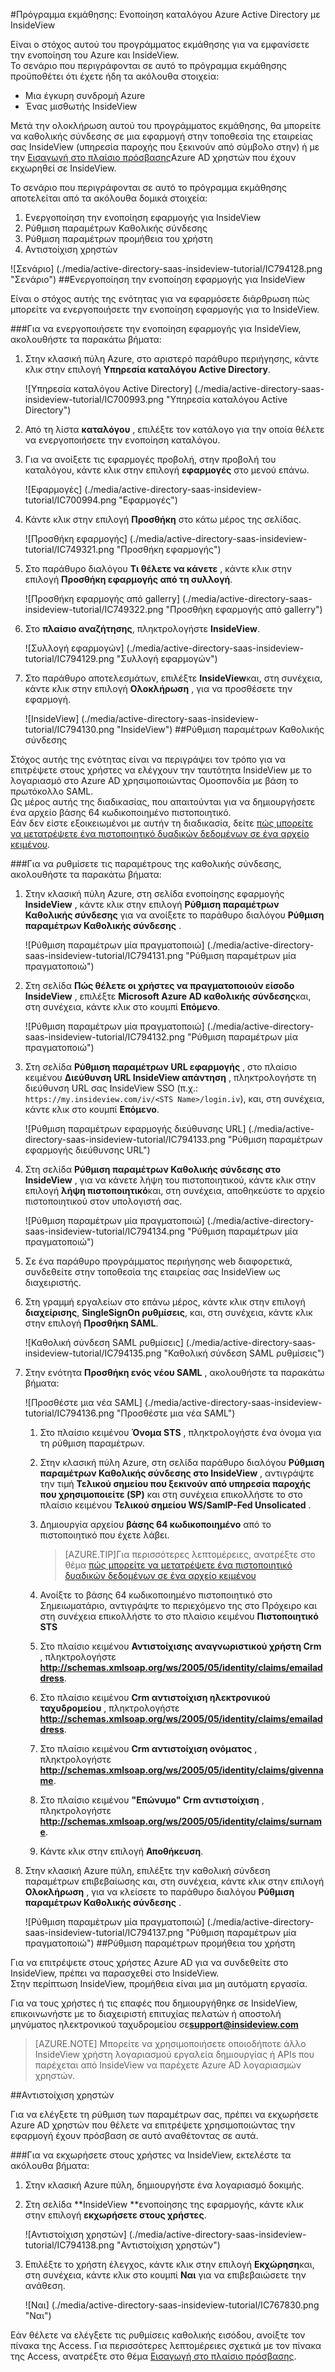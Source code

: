 <properties 
    pageTitle="Πρόγραμμα εκμάθησης: Ενοποίηση καταλόγου Azure Active Directory με InsideView | Microsoft Azure" 
    description="Μάθετε πώς μπορείτε να χρησιμοποιήσετε InsideView με Azure Active Directory για την ενεργοποίηση της καθολικής σύνδεσης, αυτοματοποιημένη προμήθεια και άλλα!" 
    services="active-directory" 
    authors="jeevansd"  
    documentationCenter="na" 
    manager="femila"/>
<tags 
    ms.service="active-directory" 
    ms.devlang="na" 
    ms.topic="article" 
    ms.tgt_pltfrm="na" 
    ms.workload="identity" 
    ms.date="09/29/2016" 
    ms.author="jeedes" />

#<a name="tutorial-azure-active-directory-integration-with-insideview"></a>Πρόγραμμα εκμάθησης: Ενοποίηση καταλόγου Azure Active Directory με InsideView
  
Είναι ο στόχος αυτού του προγράμματος εκμάθησης για να εμφανίσετε την ενοποίηση του Azure και InsideView.  
Το σενάριο που περιγράφονται σε αυτό το πρόγραμμα εκμάθησης προϋποθέτει ότι έχετε ήδη τα ακόλουθα στοιχεία:

-   Μια έγκυρη συνδρομή Azure
-   Ένας μισθωτής InsideView
  
Μετά την ολοκλήρωση αυτού του προγράμματος εκμάθησης, θα μπορείτε να καθολικής σύνδεσης σε μια εφαρμογή στην τοποθεσία της εταιρείας σας InsideView (υπηρεσία παροχής που ξεκινούν από σύμβολο στην) ή με την [Εισαγωγή στο πλαίσιο πρόσβασης](active-directory-saas-access-panel-introduction.md)Azure AD χρηστών που έχουν εκχωρηθεί σε InsideView.
  
Το σενάριο που περιγράφονται σε αυτό το πρόγραμμα εκμάθησης αποτελείται από τα ακόλουθα δομικά στοιχεία:

1.  Ενεργοποίηση την ενοποίηση εφαρμογής για InsideView
2.  Ρύθμιση παραμέτρων Καθολικής σύνδεσης
3.  Ρύθμιση παραμέτρων προμήθεια του χρήστη
4.  Αντιστοίχιση χρηστών

![Σενάριο] (./media/active-directory-saas-insideview-tutorial/IC794128.png "Σενάριο")
##<a name="enabling-the-application-integration-for-insideview"></a>Ενεργοποίηση την ενοποίηση εφαρμογής για InsideView
  
Είναι ο στόχος αυτής της ενότητας για να εφαρμόσετε διάρθρωση πώς μπορείτε να ενεργοποιήσετε την ενοποίηση εφαρμογής για το InsideView.

###<a name="to-enable-the-application-integration-for-insideview-perform-the-following-steps"></a>Για να ενεργοποιήσετε την ενοποίηση εφαρμογής για InsideView, ακολουθήστε τα παρακάτω βήματα:

1.  Στην κλασική πύλη Azure, στο αριστερό παράθυρο περιήγησης, κάντε κλικ στην επιλογή **Υπηρεσία καταλόγου Active Directory**.

    ![Υπηρεσία καταλόγου Active Directory] (./media/active-directory-saas-insideview-tutorial/IC700993.png "Υπηρεσία καταλόγου Active Directory")

2.  Από τη λίστα **καταλόγου** , επιλέξτε τον κατάλογο για την οποία θέλετε να ενεργοποιήσετε την ενοποίηση καταλόγου.

3.  Για να ανοίξετε τις εφαρμογές προβολή, στην προβολή του καταλόγου, κάντε κλικ στην επιλογή **εφαρμογές** στο μενού επάνω.

    ![Εφαρμογές] (./media/active-directory-saas-insideview-tutorial/IC700994.png "Εφαρμογές")

4.  Κάντε κλικ στην επιλογή **Προσθήκη** στο κάτω μέρος της σελίδας.

    ![Προσθήκη εφαρμογής] (./media/active-directory-saas-insideview-tutorial/IC749321.png "Προσθήκη εφαρμογής")

5.  Στο παράθυρο διαλόγου **Τι θέλετε να κάνετε** , κάντε κλικ στην επιλογή **Προσθήκη εφαρμογής από τη συλλογή**.

    ![Προσθήκη εφαρμογής από gallerry] (./media/active-directory-saas-insideview-tutorial/IC749322.png "Προσθήκη εφαρμογής από gallerry")

6.  Στο **πλαίσιο αναζήτησης**, πληκτρολογήστε **InsideView**.

    ![Συλλογή εφαρμογών] (./media/active-directory-saas-insideview-tutorial/IC794129.png "Συλλογή εφαρμογών")

7.  Στο παράθυρο αποτελεσμάτων, επιλέξτε **InsideView**και, στη συνέχεια, κάντε κλικ στην επιλογή **Ολοκλήρωση** , για να προσθέσετε την εφαρμογή.

    ![InsideView] (./media/active-directory-saas-insideview-tutorial/IC794130.png "InsideView")
##<a name="configuring-single-sign-on"></a>Ρύθμιση παραμέτρων Καθολικής σύνδεσης
  
Στόχος αυτής της ενότητας είναι να περιγράψει τον τρόπο για να επιτρέψετε στους χρήστες να ελέγχουν την ταυτότητα InsideView με το λογαριασμό στο Azure AD χρησιμοποιώντας Ομοσπονδία με βάση το πρωτόκολλο SAML.  
Ως μέρος αυτής της διαδικασίας, που απαιτούνται για να δημιουργήσετε ένα αρχείο βάσης 64 κωδικοποιημένο πιστοποιητικό.  
Εάν δεν είστε εξοικειωμένοι με αυτήν τη διαδικασία, δείτε [πώς μπορείτε να μετατρέψετε ένα πιστοποιητικό δυαδικών δεδομένων σε ένα αρχείο κειμένου](http://youtu.be/PlgrzUZ-Y1o).

###<a name="to-configure-single-sign-on-perform-the-following-steps"></a>Για να ρυθμίσετε τις παραμέτρους της καθολικής σύνδεσης, ακολουθήστε τα παρακάτω βήματα:

1.  Στην κλασική πύλη Azure, στη σελίδα ενοποίησης εφαρμογής **InsideView** , κάντε κλικ στην επιλογή **Ρύθμιση παραμέτρων Καθολικής σύνδεσης** για να ανοίξετε το παράθυρο διαλόγου **Ρύθμιση παραμέτρων Καθολικής σύνδεσης** .

    ![Ρύθμιση παραμέτρων μία πραγματοποιώ] (./media/active-directory-saas-insideview-tutorial/IC794131.png "Ρύθμιση παραμέτρων μία πραγματοποιώ")

2.  Στη σελίδα **Πώς θέλετε οι χρήστες να πραγματοποιούν είσοδο InsideView** , επιλέξτε **Microsoft Azure AD καθολικής σύνδεσης**και, στη συνέχεια, κάντε κλικ στο κουμπί **Επόμενο**.

    ![Ρύθμιση παραμέτρων μία πραγματοποιώ] (./media/active-directory-saas-insideview-tutorial/IC794132.png "Ρύθμιση παραμέτρων μία πραγματοποιώ")

3.  Στη σελίδα **Ρύθμιση παραμέτρων URL εφαρμογής** , στο πλαίσιο κειμένου **Διεύθυνση URL InsideView απάντηση** , πληκτρολογήστε τη διεύθυνση URL σας InsideView SSO (π.χ.: `https://my.insideview.com/iv/<STS Name>/login.iv`), και, στη συνέχεια, κάντε κλικ στο κουμπί **Επόμενο**.

    ![Ρύθμιση παραμέτρων εφαρμογής διεύθυνσης URL] (./media/active-directory-saas-insideview-tutorial/IC794133.png "Ρύθμιση παραμέτρων εφαρμογής διεύθυνσης URL")

4.  Στη σελίδα **Ρύθμιση παραμέτρων Καθολικής σύνδεσης στο InsideView** , για να κάνετε λήψη του πιστοποιητικού, κάντε κλικ στην επιλογή **λήψη πιστοποιητικό**και, στη συνέχεια, αποθηκεύστε το αρχείο πιστοποιητικού στον υπολογιστή σας.

    ![Ρύθμιση παραμέτρων μία πραγματοποιώ] (./media/active-directory-saas-insideview-tutorial/IC794134.png "Ρύθμιση παραμέτρων μία πραγματοποιώ")

5.  Σε ένα παράθυρο προγράμματος περιήγησης web διαφορετικά, συνδεθείτε στην τοποθεσία της εταιρείας σας InsideView ως διαχειριστής.

6.  Στη γραμμή εργαλείων στο επάνω μέρος, κάντε κλικ στην επιλογή **διαχείρισης**, **SingleSignOn ρυθμίσεις**, και, στη συνέχεια, κάντε κλικ στην επιλογή **Προσθήκη SAML**.

    ![Καθολική σύνδεση SAML ρυθμίσεις] (./media/active-directory-saas-insideview-tutorial/IC794135.png "Καθολική σύνδεση SAML ρυθμίσεις")

7.  Στην ενότητα **Προσθήκη ενός νέου SAML** , ακολουθήστε τα παρακάτω βήματα:

    ![Προσθέστε μια νέα SAML] (./media/active-directory-saas-insideview-tutorial/IC794136.png "Προσθέστε μια νέα SAML")

    1.  Στο πλαίσιο κειμένου **Όνομα STS** , πληκτρολογήστε ένα όνομα για τη ρύθμιση παραμέτρων.
    2.  Στην κλασική πύλη Azure, στη σελίδα παράθυρο διαλόγου **Ρύθμιση παραμέτρων Καθολικής σύνδεσης στο InsideView** , αντιγράψτε την τιμή **Τελικού σημείου που ξεκινούν από υπηρεσία παροχής που χρησιμοποιείτε (SP)** και στη συνέχεια επικολλήστε το στο πλαίσιο κειμένου **Τελικού σημείου WS/SamlP-Fed Unsolicated** .
    3.  Δημιουργία αρχείου **βάσης 64 κωδικοποιημένο** από το πιστοποιητικό που έχετε λάβει.
        
        >[AZURE.TIP]Για περισσότερες λεπτομέρειες, ανατρέξτε στο θέμα [πώς μπορείτε να μετατρέψετε ένα πιστοποιητικό δυαδικών δεδομένων σε ένα αρχείο κειμένου](http://youtu.be/PlgrzUZ-Y1o)

    4.  Ανοίξτε το βάσης 64 κωδικοποιημένο πιστοποιητικό στο Σημειωματάριο, αντιγράψτε το περιεχόμενο της στο Πρόχειρο και στη συνέχεια επικολλήστε το στο πλαίσιο κειμένου **Πιστοποιητικό STS**
    5.  Στο πλαίσιο κειμένου **Αντιστοίχισης αναγνωριστικού χρήστη Crm** , πληκτρολογήστε **http://schemas.xmlsoap.org/ws/2005/05/identity/claims/emailaddress**.
    6.  Στο πλαίσιο κειμένου **Crm αντιστοίχιση ηλεκτρονικού ταχυδρομείου** , πληκτρολογήστε **http://schemas.xmlsoap.org/ws/2005/05/identity/claims/emailaddress**.
    7.  Στο πλαίσιο κειμένου **Crm αντιστοίχιση ονόματος** , πληκτρολογήστε **http://schemas.xmlsoap.org/ws/2005/05/identity/claims/givenname**.
    8.  Στο πλαίσιο κειμένου **"Επώνυμο" Crm αντιστοίχιση** , πληκτρολογήστε **http://schemas.xmlsoap.org/ws/2005/05/identity/claims/surname**.
    9.  Κάντε κλικ στην επιλογή **Αποθήκευση**.

8.  Στην κλασική Azure πύλη, επιλέξτε την καθολική σύνδεση παραμέτρων επιβεβαίωσης και, στη συνέχεια, κάντε κλικ στην επιλογή **Ολοκλήρωση** , για να κλείσετε το παράθυρο διαλόγου **Ρύθμιση παραμέτρων Καθολικής σύνδεσης** .

    ![Ρύθμιση παραμέτρων μία πραγματοποιώ] (./media/active-directory-saas-insideview-tutorial/IC794137.png "Ρύθμιση παραμέτρων μία πραγματοποιώ")
##<a name="configuring-user-provisioning"></a>Ρύθμιση παραμέτρων προμήθεια του χρήστη
  
Για να επιτρέψετε στους χρήστες Azure AD για να συνδεθείτε στο InsideView, πρέπει να παρασχεθεί στο InsideView.  
Στην περίπτωση InsideView, προμήθεια είναι μια μη αυτόματη εργασία.
  
Για να τους χρήστες ή τις επαφές που δημιουργήθηκε σε InsideView, επικοινωνήστε με το διαχειριστή επιτυχίας πελατών ή αποστολή μηνύματος ηλεκτρονικού ταχυδρομείου σε**support@insideview.com**

>[AZURE.NOTE] Μπορείτε να χρησιμοποιήσετε οποιοδήποτε άλλο InsideView χρήστη λογαριασμού εργαλεία δημιουργίας ή APIs που παρέχεται από InsideView να παρέχετε Azure AD λογαριασμών χρηστών.

##<a name="assigning-users"></a>Αντιστοίχιση χρηστών
  
Για να ελέγξετε τη ρύθμιση των παραμέτρων σας, πρέπει να εκχωρήσετε Azure AD χρηστών που θέλετε να επιτρέψετε χρησιμοποιώντας την εφαρμογή έχουν πρόσβαση σε αυτό αναθέτοντας σε αυτά.

###<a name="to-assign-users-to-insideview-perform-the-following-steps"></a>Για να εκχωρήσετε στους χρήστες να InsideView, εκτελέστε τα ακόλουθα βήματα:

1.  Στην κλασική Azure πύλη, δημιουργήστε ένα λογαριασμό δοκιμής.

2.  Στη σελίδα **InsideView **ενοποίησης της εφαρμογής, κάντε κλικ στην επιλογή **εκχωρήσετε στους χρήστες**.

    ![Αντιστοίχιση χρηστών] (./media/active-directory-saas-insideview-tutorial/IC794138.png "Αντιστοίχιση χρηστών")

3.  Επιλέξτε το χρήστη έλεγχος, κάντε κλικ στην επιλογή **Εκχώρηση**και, στη συνέχεια, κάντε κλικ στο κουμπί **Ναι** για να επιβεβαιώσετε την ανάθεση.

    ![Ναι] (./media/active-directory-saas-insideview-tutorial/IC767830.png "Ναι")
  
Εάν θέλετε να ελέγξετε τις ρυθμίσεις καθολικής εισόδου, ανοίξτε τον πίνακα της Access. Για περισσότερες λεπτομέρειες σχετικά με τον πίνακα της Access, ανατρέξτε στο θέμα [Εισαγωγή στο πλαίσιο πρόσβασης](active-directory-saas-access-panel-introduction.md).